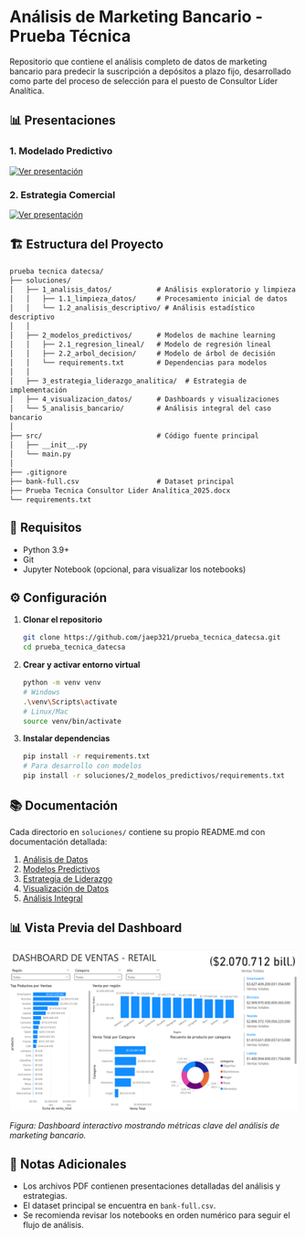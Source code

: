 # Análisis de Marketing Bancario - Prueba Técnica

Repositorio que contiene el análisis completo de datos de marketing bancario para predecir la suscripción a depósitos a plazo fijo, desarrollado como parte del proceso de selección para el puesto de Consultor Líder Analítica.

## 📊 Presentaciones

### 1. Modelado Predictivo
[![Ver presentación](https://img.shields.io/badge/Ver-Presentación-0078D4?style=for-the-badge&logo=adobe-acrobat-reader&logoColor=white)](1.%20Modelado%20predictivo%20y%20análisis%20de%20datos%20de%20campañas%20de%20marketing%20bancarias.pdf)

### 2. Estrategia Comercial
[![Ver presentación](https://img.shields.io/badge/Ver-Estrategia-0078D4?style=for-the-badge&logo=adobe-acrobat-reader&logoColor=white)](2.%20Estrategia%20Comercial%20para%20Maximizar%20Conversión%20y%20Minimizar%20Costos.pdf)

## 🏗️ Estructura del Proyecto

```
prueba tecnica datecsa/
├── soluciones/
│   ├── 1_analisis_datos/           # Análisis exploratorio y limpieza
│   │   ├── 1.1_limpieza_datos/     # Procesamiento inicial de datos
│   │   └── 1.2_analisis_descriptivo/ # Análisis estadístico descriptivo
│   │
│   ├── 2_modelos_predictivos/      # Modelos de machine learning
│   │   ├── 2.1_regresion_lineal/   # Modelo de regresión lineal
│   │   ├── 2.2_arbol_decision/     # Modelo de árbol de decisión
│   │   └── requirements.txt        # Dependencias para modelos
│   │
│   ├── 3_estrategia_liderazgo_analitica/  # Estrategia de implementación
│   ├── 4_visualizacion_datos/      # Dashboards y visualizaciones
│   └── 5_analisis_bancario/        # Análisis integral del caso bancario
│
├── src/                            # Código fuente principal
│   ├── __init__.py
│   └── main.py
│
├── .gitignore
├── bank-full.csv                   # Dataset principal
├── Prueba Tecnica Consultor Lider Analítica_2025.docx
└── requirements.txt
```

## 🚀 Requisitos

- Python 3.9+
- Git
- Jupyter Notebook (opcional, para visualizar los notebooks)

## ⚙️ Configuración

1. **Clonar el repositorio**
   ```bash
   git clone https://github.com/jaep321/prueba_tecnica_datecsa.git
   cd prueba_tecnica_datecsa
   ```

2. **Crear y activar entorno virtual**
   ```bash
   python -m venv venv
   # Windows
   .\venv\Scripts\activate
   # Linux/Mac
   source venv/bin/activate
   ```

3. **Instalar dependencias**
   ```bash
   pip install -r requirements.txt
   # Para desarrollo con modelos
   pip install -r soluciones/2_modelos_predictivos/requirements.txt
   ```

## 📚 Documentación

Cada directorio en `soluciones/` contiene su propio README.md con documentación detallada:

1. [Análisis de Datos](soluciones/1_analisis_datos/README.md)
2. [Modelos Predictivos](soluciones/2_modelos_predictivos/README.md)
3. [Estrategia de Liderazgo](soluciones/3_estrategia_liderazgo_analitica/README.md)
4. [Visualización de Datos](soluciones/4_visualizacion_datos/README.md)
5. [Análisis Integral](soluciones/5_analisis_bancario/README.md)

## 📊 Vista Previa del Dashboard

![Dashboard de Análisis](soluciones/4_visualizacion_datos/Dashboard.png)

*Figura: Dashboard interactivo mostrando métricas clave del análisis de marketing bancario.*

## 📝 Notas Adicionales

- Los archivos PDF contienen presentaciones detalladas del análisis y estrategias.
- El dataset principal se encuentra en `bank-full.csv`.
- Se recomienda revisar los notebooks en orden numérico para seguir el flujo de análisis.
